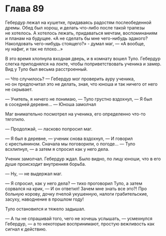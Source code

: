 # Глава 89

Гебердур лежал на кушетке, придаваясь радостям послеобеденной дремы. Обед был хорош, и делать что-либо после такой трапезы не хотелось. А хотелось лежать, придаваться мечтам, воспоминаниям и планам на будущее. «А не сделать бы мне чего-нибудь эдакого? Наколдовать чего-нибудь стоящего?» - думал маг, — «А вообще, ну нафиг, и так не плохо...»

В это время хлопнула входная дверь, и в комнату вошел Туло. Гебердур слегка приподнялся на локте, чтобы поприветствовать ученика и замер. Вид у Туло был весьма расстроенный.

— Что случилось? — Гебердур мог проверить ауру ученика, но он предпочитал это не делать, зная, что юноша и так ничего от него не скрывает.

— Учитель, я ничего не понимаю, — Туло грустно вздохнул, — Я был в соседней деревне... — Юноша замолчал

Маг внимательно посмотрел на ученика, его определенно что-то тяготило.

— Продолжай, — ласково попросил маг.

— Я был в деревне, — ученик снова вздохнул, — И говорил с крестьянином. Сначала мы поговорили, о погоде... — Туло всхлипнул, — а затем я спросил как у него дела.

Ученик замолчал. Гебердур ждал. Было видно, по лицу юноши, что в его душе происходит внутренняя борьба.

— Ну, — не выдержал маг.

— Я спросил, как у него дела? — тихо проговорил Туло, а затем сорвался на крик, — И он ответил! Зачем мне знать все это?! Про больную корову, дочку пчелой укушенную, налоги грабительские, засуху, наводнение в прошлом году!

Туло остановился и тяжело задышал.

— А ты не спрашивай того, чего не хочешь услышать, — усмехнулся Гебердур, — а то некоторые воспринимают, простую вежливость как сигнал к действию.

